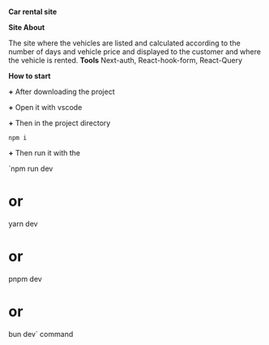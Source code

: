 **Car rental site**

**Site About**

The site where the vehicles are listed and calculated according to the number of days and vehicle price and displayed to the customer and where the vehicle is rented.
**Tools**
Next-auth, React-hook-form, React-Query

**How to start**

**+** After downloading the project

**+** Open it with vscode

**+** Then in the project directory

`npm i`

**+** Then run it with the 

`npm run dev
# or
yarn dev
# or
pnpm dev
# or
bun dev` command
